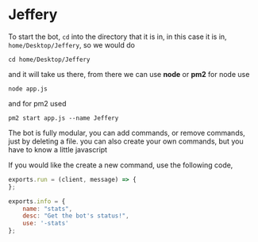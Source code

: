 # Jeffery

To start the bot, `cd` into the directory that it is in, in this case it is in, `home/Desktop/Jeffery`, so we would do
```
cd home/Desktop/Jeffery
```
and it will take us there, from there we can use **node** or **pm2**
for node use
```
node app.js
```
and for pm2 used
```
pm2 start app.js --name Jeffery
```
The bot is fully modular, you can add commands, or remove commands, just by deleting a file. you can also create your own commands, but you have to know a little javascript

If you would like the create a new command, use the following code,
```js
exports.run = (client, message) => {
};

exports.info = {
	name: "stats",
	desc: "Get the bot's status!",
	use: '-stats'
};
```